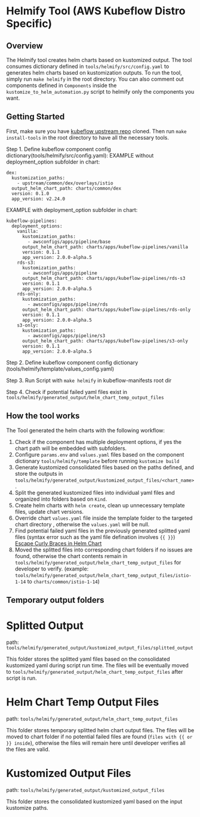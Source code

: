 # Helmify Tool (AWS Kubeflow Distro Specific)

## Overview

The Helmify tool creates helm charts based on kustomized output. The tool consumes dictionary defined in `tools/helmify/src/config.yaml` to generates helm charts based on kustomization outputs. To run the tool, simply run `make helmify` in the root directory. You can also comment out components defined in `Components` inside the `kustomize_to_helm_automation.py` script to helmify only the components you want.

## Getting Started
First, make sure you have [kubeflow upstream repo](https://awslabs.github.io/kubeflow-manifests/docs/deployment/prerequisites/#clone-repository) cloned. Then run `make install-tools` in the root directory to have all the necessary tools.


Step 1. Define kubeflow component config dictionary(tools/helmify/src/config.yaml):
EXAMPLE without deployment_option subfolder in chart:
```
dex:
  kustomization_paths:
    - upstream/common/dex/overlays/istio
  output_helm_chart_path: charts/common/dex
  version: 0.1.0
  app_version: v2.24.0
```

EXAMPLE with deployment_option subfolder in chart:
```
kubeflow-pipelines:
  deployment_options:
    vanilla:
      kustomization_paths:
        - awsconfigs/apps/pipeline/base
      output_helm_chart_path: charts/apps/kubeflow-pipelines/vanilla
      version: 0.1.1
      app_version: 2.0.0-alpha.5
    rds-s3:
      kustomization_paths:
        - awsconfigs/apps/pipeline
      output_helm_chart_path: charts/apps/kubeflow-pipelines/rds-s3
      version: 0.1.1
      app_version: 2.0.0-alpha.5
    rds-only:
      kustomization_paths:
        - awsconfigs/apps/pipeline/rds
      output_helm_chart_path: charts/apps/kubeflow-pipelines/rds-only
      version: 0.1.1
      app_version: 2.0.0-alpha.5
    s3-only:
      kustomization_paths:
        - awsconfigs/apps/pipeline/s3
      output_helm_chart_path: charts/apps/kubeflow-pipelines/s3-only
      version: 0.1.1
      app_version: 2.0.0-alpha.5
```

Step 2. Define kubeflow component config dictionary (tools/helmify/template/values_config.yaml)

Step 3. Run Script with `make helmify` in kubeflow-manifests root dir

Step 4. Check if potential failed yaml files exist in `tools/helmify/generated_output/helm_chart_temp_output_files`

## How the tool works
The Tool generated the helm charts with the following workflow:
1. Check if the component has multiple deployment options, if yes the chart path will be embedded with subfolders.
2. Configure `params.env` and `values.yaml` files based on the component dictionary `tools/helmify/template` before running `kustomize build`
3. Generate kustomized consolidated files based on the paths defined, and store the outputs in `tools/helmify/generated_output/kustomized_output_files/<chart_name>`.
4. Split the generated kustomized files into individual yaml files and organized into folders based on `Kind`.
5. Create helm charts with `helm create`, clean up unnecessary template files, update chart versions. 
6. Override chart `values.yaml` file inside the template folder to the targeted chart directory , otherwise the `values.yaml` will be null.
7. Find potential failed yaml files in the previously generated splitted yaml files (syntax error such as the yaml file defination involves `{{ }}`) [Escape Curly Braces in Helm Chart](https://stackoverflow.com/questions/47195593/how-an-helm-chart-have-an-attribute-with-value-contain)
8. Moved the splitted files into corresponding chart folders if no issues are found, otherwise the chart contents remain in `tools/helmify/generated_output/helm_chart_temp_output_files` for developer to verify. (example: `tools/helmify/generated_output/helm_chart_temp_output_files/istio-1-14` to `charts/common/istio-1-14`)

## Temporary output folders
# Splitted Output 

path: `tools/helmify/generated_output/kustomized_output_files/splitted_output`

This folder stores the splitted yaml files based on the consolidated kustomized yaml during script run time. The files will be eventually moved to `tools/helmify/generated_output/helm_chart_temp_output_files` after script is run. 

# Helm Chart Temp Output Files

path: `tools/helmify/generated_output/helm_chart_temp_output_files`

This folder stores temporary splitted helm chart output files. The files will be moved to chart folder if no potential failed files are found (`files with {{ or }} inside`), otherwise the files will remain here until developer verifies all the files are valid.

# Kustomized Output Files

path: `tools/helmify/generated_output/kustomized_output_files`

This folder stores the consolidated kustomized yaml based on the input kustomize paths.
